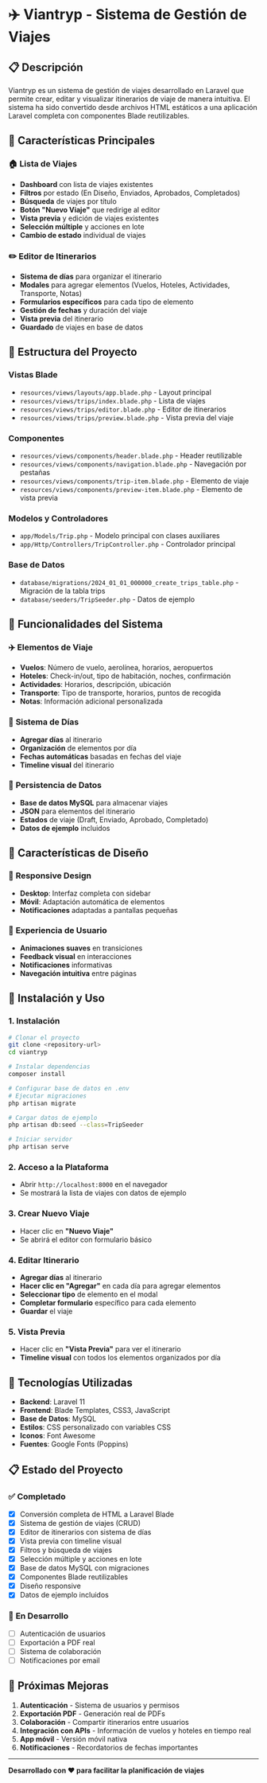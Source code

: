 # ✈️ Viantryp - Sistema de Gestión de Viajes

## 📋 Descripción
Viantryp es un sistema de gestión de viajes desarrollado en Laravel que permite crear, editar y visualizar itinerarios de viaje de manera intuitiva. El sistema ha sido convertido desde archivos HTML estáticos a una aplicación Laravel completa con componentes Blade reutilizables.

## 🚀 Características Principales

### 🏠 **Lista de Viajes**
- **Dashboard** con lista de viajes existentes
- **Filtros** por estado (En Diseño, Enviados, Aprobados, Completados)
- **Búsqueda** de viajes por título
- **Botón "Nuevo Viaje"** que redirige al editor
- **Vista previa** y edición de viajes existentes
- **Selección múltiple** y acciones en lote
- **Cambio de estado** individual de viajes

### ✏️ **Editor de Itinerarios**
- **Sistema de días** para organizar el itinerario
- **Modales** para agregar elementos (Vuelos, Hoteles, Actividades, Transporte, Notas)
- **Formularios específicos** para cada tipo de elemento
- **Gestión de fechas** y duración del viaje
- **Vista previa** del itinerario
- **Guardado** de viajes en base de datos

## 📁 Estructura del Proyecto

### Vistas Blade
- `resources/views/layouts/app.blade.php` - Layout principal
- `resources/views/trips/index.blade.php` - Lista de viajes
- `resources/views/trips/editor.blade.php` - Editor de itinerarios
- `resources/views/trips/preview.blade.php` - Vista previa del viaje

### Componentes
- `resources/views/components/header.blade.php` - Header reutilizable
- `resources/views/components/navigation.blade.php` - Navegación por pestañas
- `resources/views/components/trip-item.blade.php` - Elemento de viaje
- `resources/views/components/preview-item.blade.php` - Elemento de vista previa

### Modelos y Controladores
- `app/Models/Trip.php` - Modelo principal con clases auxiliares
- `app/Http/Controllers/TripController.php` - Controlador principal

### Base de Datos
- `database/migrations/2024_01_01_000000_create_trips_table.php` - Migración de la tabla trips
- `database/seeders/TripSeeder.php` - Datos de ejemplo

## 🎯 Funcionalidades del Sistema

### ✈️ **Elementos de Viaje**
- **Vuelos**: Número de vuelo, aerolínea, horarios, aeropuertos
- **Hoteles**: Check-in/out, tipo de habitación, noches, confirmación
- **Actividades**: Horarios, descripción, ubicación
- **Transporte**: Tipo de transporte, horarios, puntos de recogida
- **Notas**: Información adicional personalizada

### 📅 **Sistema de Días**
- **Agregar días** al itinerario
- **Organización** de elementos por día
- **Fechas automáticas** basadas en fechas del viaje
- **Timeline visual** del itinerario

### 💾 **Persistencia de Datos**
- **Base de datos MySQL** para almacenar viajes
- **JSON** para elementos del itinerario
- **Estados** de viaje (Draft, Enviado, Aprobado, Completado)
- **Datos de ejemplo** incluidos

## 🎨 Características de Diseño

### 📱 **Responsive Design**
- **Desktop**: Interfaz completa con sidebar
- **Móvil**: Adaptación automática de elementos
- **Notificaciones** adaptadas a pantallas pequeñas

### 🎯 **Experiencia de Usuario**
- **Animaciones suaves** en transiciones
- **Feedback visual** en interacciones
- **Notificaciones** informativas
- **Navegación intuitiva** entre páginas

## 🚀 Instalación y Uso

### 1. **Instalación**
```bash
# Clonar el proyecto
git clone <repository-url>
cd viantryp

# Instalar dependencias
composer install

# Configurar base de datos en .env
# Ejecutar migraciones
php artisan migrate

# Cargar datos de ejemplo
php artisan db:seed --class=TripSeeder

# Iniciar servidor
php artisan serve
```

### 2. **Acceso a la Plataforma**
- Abrir `http://localhost:8000` en el navegador
- Se mostrará la lista de viajes con datos de ejemplo

### 3. **Crear Nuevo Viaje**
- Hacer clic en **"Nuevo Viaje"**
- Se abrirá el editor con formulario básico

### 4. **Editar Itinerario**
- **Agregar días** al itinerario
- **Hacer clic en "Agregar"** en cada día para agregar elementos
- **Seleccionar tipo** de elemento en el modal
- **Completar formulario** específico para cada elemento
- **Guardar** el viaje

### 5. **Vista Previa**
- Hacer clic en **"Vista Previa"** para ver el itinerario
- **Timeline visual** con todos los elementos organizados por día

## 🔧 Tecnologías Utilizadas

- **Backend**: Laravel 11
- **Frontend**: Blade Templates, CSS3, JavaScript
- **Base de Datos**: MySQL
- **Estilos**: CSS personalizado con variables CSS
- **Iconos**: Font Awesome
- **Fuentes**: Google Fonts (Poppins)

## 📋 Estado del Proyecto

### ✅ **Completado**
- [x] Conversión completa de HTML a Laravel Blade
- [x] Sistema de gestión de viajes (CRUD)
- [x] Editor de itinerarios con sistema de días
- [x] Vista previa con timeline visual
- [x] Filtros y búsqueda de viajes
- [x] Selección múltiple y acciones en lote
- [x] Base de datos MySQL con migraciones
- [x] Componentes Blade reutilizables
- [x] Diseño responsive
- [x] Datos de ejemplo incluidos

### 🔄 **En Desarrollo**
- [ ] Autenticación de usuarios
- [ ] Exportación a PDF real
- [ ] Sistema de colaboración
- [ ] Notificaciones por email

## 🎯 Próximas Mejoras

1. **Autenticación** - Sistema de usuarios y permisos
2. **Exportación PDF** - Generación real de PDFs
3. **Colaboración** - Compartir itinerarios entre usuarios
4. **Integración con APIs** - Información de vuelos y hoteles en tiempo real
5. **App móvil** - Versión móvil nativa
6. **Notificaciones** - Recordatorios de fechas importantes

---

**Desarrollado con ❤️ para facilitar la planificación de viajes**





